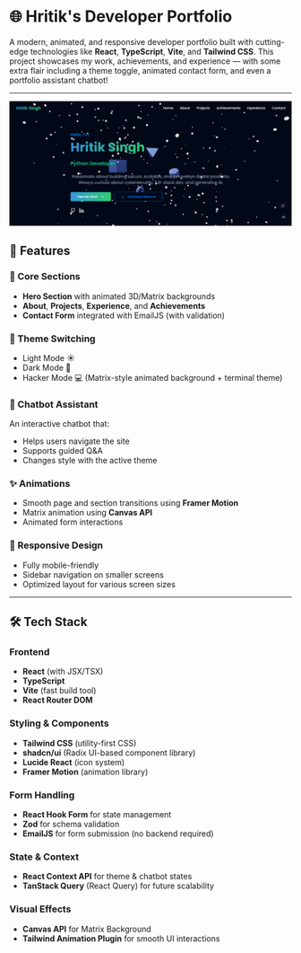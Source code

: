 # 🌐 Hritik's Developer Portfolio

A modern, animated, and responsive developer portfolio built with cutting-edge technologies like **React**, **TypeScript**, **Vite**, and **Tailwind CSS**. This project showcases my work, achievements, and experience — with some extra flair including a theme toggle, animated contact form, and even a portfolio assistant chatbot!

---

![Portfolio Preview](portfolio.png)

## 🚀 Features

### 🧩 Core Sections
- **Hero Section** with animated 3D/Matrix backgrounds
- **About**, **Projects**, **Experience**, and **Achievements**
- **Contact Form** integrated with EmailJS (with validation)

### 🎨 Theme Switching
- Light Mode ☀️
- Dark Mode 🌙
- Hacker Mode 💻 (Matrix-style animated background + terminal theme)

### 🤖 Chatbot Assistant
An interactive chatbot that:
- Helps users navigate the site
- Supports guided Q&A
- Changes style with the active theme

### ✨ Animations
- Smooth page and section transitions using **Framer Motion**
- Matrix animation using **Canvas API**
- Animated form interactions

### 📱 Responsive Design
- Fully mobile-friendly
- Sidebar navigation on smaller screens
- Optimized layout for various screen sizes

---

## 🛠️ Tech Stack

### Frontend
- **React** (with JSX/TSX)
- **TypeScript**
- **Vite** (fast build tool)
- **React Router DOM**

### Styling & Components
- **Tailwind CSS** (utility-first CSS)
- **shadcn/ui** (Radix UI-based component library)
- **Lucide React** (icon system)
- **Framer Motion** (animation library)

### Form Handling
- **React Hook Form** for state management
- **Zod** for schema validation
- **EmailJS** for form submission (no backend required)

### State & Context
- **React Context API** for theme & chatbot states
- **TanStack Query** (React Query) for future scalability

### Visual Effects
- **Canvas API** for Matrix Background
- **Tailwind Animation Plugin** for smooth UI interactions

